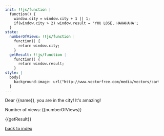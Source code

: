 ```yaml
---
init: !!js/function |
  function() {
    window.city = window.city + 1 || 1;
    if(window.city > 2) window.result = 'YOU LOSE, HAHAHAHA';
  }
state:
  numberOfViews: !!js/function |
    function() {
      return window.city;
    }
  getResult: !!js/function |
    function() {
      return window.result;
    }
style: |
  body{
    background-image: url("http://www.vectorfree.com/media/vectors/cartoon-city-skyline.jpg");
  }
---
```


Dear {{name}}, you are in the city! It's amazing!

Number of views: {{numberOfViews}} 

{{getResult}}

[back to index](index)